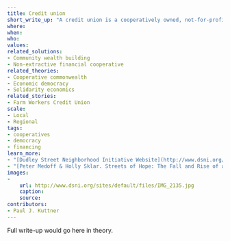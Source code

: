 ```yaml
---
title: Credit union
short_write_up: "A credit union is a cooperatively owned, not-for-profit financial institution that offers banking, loans, and other financial services to members. Often focused on one or more specific populations such as workers at a company or residents in a neighborhood, credit unions are a vital alternative to large corporate banks — a value highlighted in the 2008 crash, during which U.S. credit unions saw relative stability while many banks were bailed out with massive infusions of public money. While not all credit unions live up to their promise, the institution is  structurally democratic, with each member having an equal vote in governance decisions. Credit unions can be an integral part of community-based development efforts, offering low-cost, locally accountable financial services."
where: 
when:  
who: 
values:
related_solutions:
- Community wealth building
- Non-extractive financial cooperative
related_theories:
- Cooperative commonwealth
- Economic democracy
- Solidarity economics
related_stories:
- Farm Workers Credit Union
scale:
- Local
- Regional
tags: 
- cooperatives
- democracy
- financing
learn_more:
- "[Dudley Street Neighborhood Initiative Website](http://www.dsni.org/)"
- "[Peter Medoff & Holly Sklar. Streets of Hope: The Fall and Rise of an Urban Neighborhood. South End Press, 1994.](http://www.southendpress.org/2004/items/StreetsHope)"
images:
-
    url: http://www.dsni.org/sites/default/files/IMG_2135.jpg
    caption:
    source:
contributors:
- Paul J. Kuttner
---
```

Full write-up would go here in theory.
